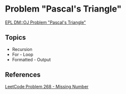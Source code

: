 # Problem "Pascal's Triangle"
[EPL DM::OJ Problem "Pascal's Triangle"](https://oj.epl.tw/problem/w09p001)

## Topics
- Recursion
- For - Loop
- Formatted - Output

## References
[LeetCode Problem 268 - Missing Number](https://leetcode.com/problems/missing-number)